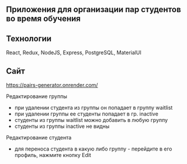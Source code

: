 ##  Приложения для организации пар студентов во время обучения

## Технологии
React, Redux, NodeJS, Express, PostgreSQL, MaterialUI

##  Сайт
https://pairs-generator.onrender.com/

Редактирование группы
- при удалении студента из группы он попадает в группу waitlist
- при удалении группы ее студенты попадает в гр. inactive
- студенты из группы waitlist можно добавить в любую группу 
- студенты из группы inactive не видны

Редактирование студента
- для переноса студента в какую либо группу - перейдите в его профиль, нажмите кнопку Edit
